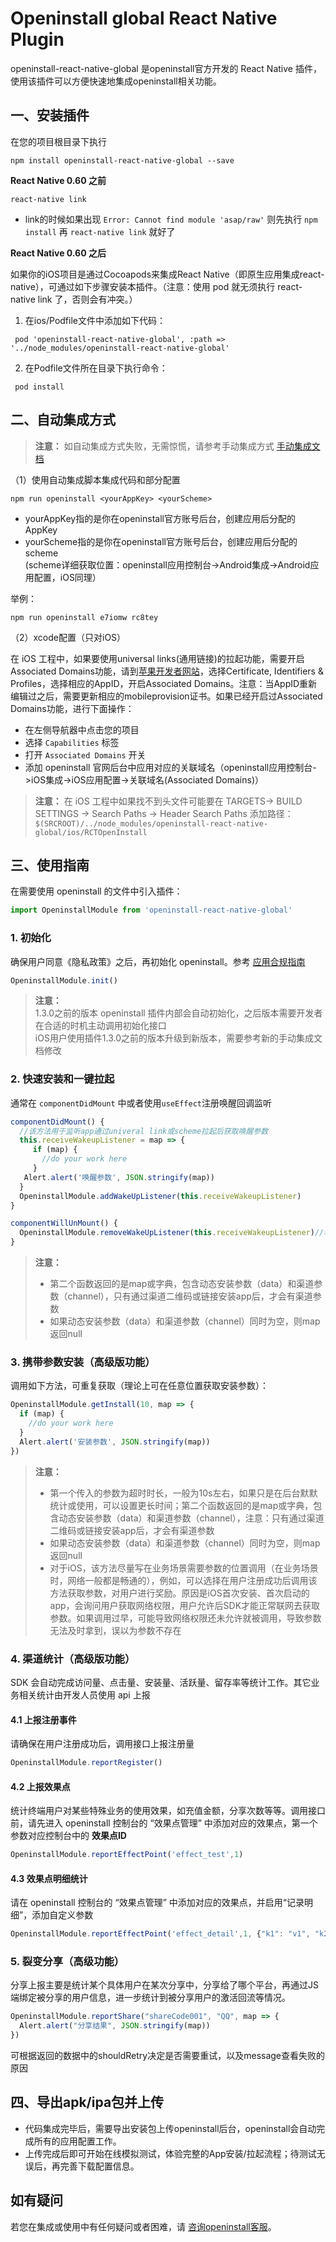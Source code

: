 # Openinstall global React Native Plugin

openinstall-react-native-global 是openinstall官方开发的 React Native 插件，使用该插件可以方便快速地集成openinstall相关功能。

## 一、安装插件

在您的项目根目录下执行

```
npm install openinstall-react-native-global --save
```

**React Native 0.60 之前**  

```
react-native link
```
- link的时候如果出现 `Error: Cannot find module 'asap/raw'` 则先执行 `npm install` 再 `react-native link` 就好了

**React Native 0.60 之后**  

如果你的iOS项目是通过Cocoapods来集成React Native（即原生应用集成react-native），可通过如下步骤安装本插件。（注意：使用 pod 就无须执行 react-native link 了，否则会有冲突。）

1. 在ios/Podfile文件中添加如下代码：
```
 pod 'openinstall-react-native-global', :path => '../node_modules/openinstall-react-native-global'
```
2. 在Podfile文件所在目录下执行命令：
```
 pod install
```

## 二、自动集成方式
> **注意：** 如自动集成方式失败，无需惊慌，请参考手动集成方式 [手动集成文档](https://github.com/OpenInstall/openinstall-react-native-global/tree/master/documents)

（1）使用自动集成脚本集成代码和部分配置
```
npm run openinstall <yourAppKey> <yourScheme>
```
- yourAppKey指的是你在openinstall官方账号后台，创建应用后分配的AppKey
- yourScheme指的是你在openinstall官方账号后台，创建应用后分配的scheme  
(scheme详细获取位置：openinstall应用控制台->Android集成->Android应用配置，iOS同理）  

举例：
```
npm run openinstall e7iomw rc8tey
```
（2）xcode配置（只对iOS）  

在 iOS 工程中，如果要使用universal links(通用链接)的拉起功能，需要开启 Associated Domains功能，请到[苹果开发者网站](https://developer.apple.com)，选择Certificate, Identifiers & Profiles，选择相应的AppID，开启Associated Domains。注意：当AppID重新编辑过之后，需要更新相应的mobileprovision证书。如果已经开启过Associated Domains功能，进行下面操作：  
- 在左侧导航器中点击您的项目
- 选择 `Capabilities` 标签
- 打开 `Associated Domains` 开关
- 添加 openinstall 官网后台中应用对应的关联域名（openinstall应用控制台->iOS集成->iOS应用配置->关联域名(Associated Domains)）

> **注意：** 在 iOS 工程中如果找不到头文件可能要在 TARGETS-> BUILD SETTINGS -> Search Paths -> Header Search Paths 添加路径：
>   `$(SRCROOT)/../node_modules/openinstall-react-native-global/ios/RCTOpenInstall`
> 

## 三、使用指南

在需要使用 openinstall 的文件中引入插件：
``` js
import OpeninstallModule from 'openinstall-react-native-global'
```

### 1. 初始化

确保用户同意《隐私政策》之后，再初始化 openinstall。参考 [应用合规指南](https://www.openinstallglobal.com/doc/rules.html)
``` js
OpeninstallModule.init()
```
> **注意：**   
> 1.3.0之前的版本 openinstall 插件内部会自动初始化，之后版本需要开发者在合适的时机主动调用初始化接口  
> iOS用户使用插件1.3.0之前的版本升级到新版本，需要参考新的手动集成文档修改

### 2. 快速安装和一键拉起

通常在 `componentDidMount` 中或者使用`useEffect`注册唤醒回调监听
``` js
componentDidMount() {
  //该方法用于监听app通过univeral link或scheme拉起后获取唤醒参数
  this.receiveWakeupListener = map => {
     if (map) {
	   //do your work here
     }        
   Alert.alert('唤醒参数', JSON.stringify(map)) 
  } 
  OpeninstallModule.addWakeUpListener(this.receiveWakeupListener)  
}

componentWillUnMount() {
  OpeninstallModule.removeWakeUpListener(this.receiveWakeupListener)//移除监听
}
```
> **注意：**  
> - 第二个函数返回的是map或字典，包含动态安装参数（data）和渠道参数（channel），只有通过渠道二维码或链接安装app后，才会有渠道参数
> - 如果动态安装参数（data）和渠道参数（channel）同时为空，则map返回null

### 3. 携带参数安装（高级版功能）

调用如下方法，可重复获取（理论上可在任意位置获取安装参数）：
``` js
OpeninstallModule.getInstall(10, map => {
  if (map) {
    //do your work here
  }        
  Alert.alert('安装参数', JSON.stringify(map))     
})
```
> **注意：**  
> - 第一个传入的参数为超时时长，一般为10s左右，如果只是在后台默默统计或使用，可以设置更长时间；第二个函数返回的是map或字典，包含动态安装参数（data）和渠道参数（channel），注意：只有通过渠道二维码或链接安装app后，才会有渠道参数
> - 如果动态安装参数（data）和渠道参数（channel）同时为空，则map返回null
> - 对于iOS，该方法尽量写在业务场景需要参数的位置调用（在业务场景时，网络一般都是畅通的），例如，可以选择在用户注册成功后调用该方法获取参数，对用户进行奖励。原因是iOS首次安装、首次启动的app，会询问用户获取网络权限，用户允许后SDK才能正常联网去获取参数。如果调用过早，可能导致网络权限还未允许就被调用，导致参数无法及时拿到，误以为参数不存在

### 4. 渠道统计（高级版功能）
SDK 会自动完成访问量、点击量、安装量、活跃量、留存率等统计工作。其它业务相关统计由开发人员使用 api 上报

#### 4.1 上报注册事件
请确保在用户注册成功后，调用接口上报注册量
``` js
OpeninstallModule.reportRegister()
```
#### 4.2 上报效果点
统计终端用户对某些特殊业务的使用效果，如充值金额，分享次数等等。调用接口前，请先进入 openinstall 控制台的 “效果点管理” 中添加对应的效果点，第一个参数对应控制台中的 **效果点ID**
``` js
OpeninstallModule.reportEffectPoint('effect_test',1)
```
#### 4.3 效果点明细统计
请在 openinstall 控制台的 “效果点管理” 中添加对应的效果点，并启用“记录明细”，添加自定义参数
``` js
OpeninstallModule.reportEffectPoint('effect_detail',1, {"k1": "v1", "k2", "v2"})
```
### 5. 裂变分享（高级功能）
分享上报主要是统计某个具体用户在某次分享中，分享给了哪个平台，再通过JS端绑定被分享的用户信息，进一步统计到被分享用户的激活回流等情况。
``` js
OpeninstallModule.reportShare("shareCode001", "QQ", map => {
  Alert.alert("分享结果", JSON.stringify(map))
})
```
可根据返回的数据中的shouldRetry决定是否需要重试，以及message查看失败的原因

## 四、导出apk/ipa包并上传
- 代码集成完毕后，需要导出安装包上传openinstall后台，openinstall会自动完成所有的应用配置工作。  
- 上传完成后即可开始在线模拟测试，体验完整的App安装/拉起流程；待测试无误后，再完善下载配置信息。



## 如有疑问

若您在集成或使用中有任何疑问或者困难，请 [咨询openinstall客服](https://www.openinstallglobal.com/)。 

